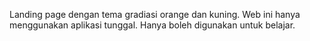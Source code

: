 Landing page dengan tema gradiasi orange dan kuning.
Web ini hanya menggunakan aplikasi tunggal.
Hanya boleh digunakan untuk belajar.
